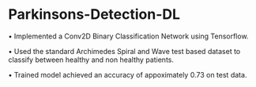 # Parkinsons-Detection-DL

• Implemented a Conv2D Binary Classification Network using Tensorflow.

• Used the standard Archimedes Spiral and Wave test based dataset to classify between healthy and non healthy
patients.

• Trained model achieved an accuracy of appoximately 0.73 on test data.
